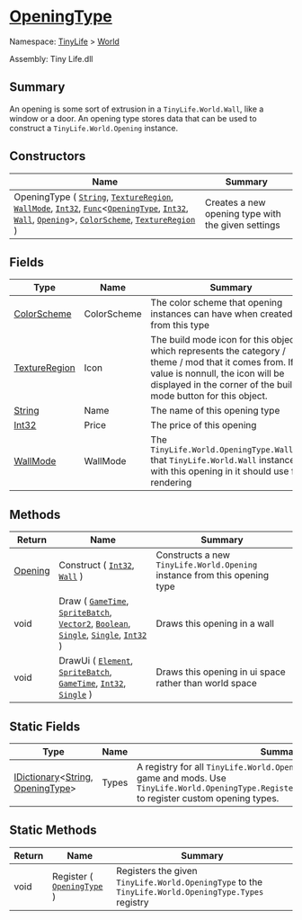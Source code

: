 # [OpeningType](./OpeningType.md)

Namespace: [TinyLife]() > [World]()

Assembly: Tiny Life.dll

## Summary
An opening is some sort of extrusion in a `TinyLife.World.Wall`, like a window or a door.  An opening type stores data that can be used to construct a `TinyLife.World.Opening` instance.

## Constructors

| Name | Summary | 
| --- | --- | 
| OpeningType ( [`String`](https://docs.microsoft.com/en-us/dotnet/api/System.String), [`TextureRegion`](./OpeningType.md), [`WallMode`](./WallMode.md), [`Int32`](https://docs.microsoft.com/en-us/dotnet/api/System.Int32), [`Func`](https://docs.microsoft.com/en-us/dotnet/api/System.Func-4)\<[`OpeningType`](./OpeningType.md), [`Int32`](https://docs.microsoft.com/en-us/dotnet/api/System.Int32), [`Wall`](./Wall.md), [`Opening`](./Opening.md)>, [`ColorScheme`](./../Utilities/ColorScheme.md), [`TextureRegion`](./OpeningType.md) ) | Creates a new opening type with the given settings | 


## Fields

| Type | Name | Summary | 
| --- | --- | --- | 
| [ColorScheme](./../Utilities/ColorScheme.md) | ColorScheme | The color scheme that opening instances can have when created from this type | 
| [TextureRegion](./OpeningType.md) | Icon | The build mode icon for this object, which represents the category / theme / mod that it comes from.  If this value is nonnull, the icon will be displayed in the corner of the build mode button for this object. | 
| [String](https://docs.microsoft.com/en-us/dotnet/api/System.String) | Name | The name of this opening type | 
| [Int32](https://docs.microsoft.com/en-us/dotnet/api/System.Int32) | Price | The price of this opening | 
| [WallMode](./WallMode.md) | WallMode | The `TinyLife.World.OpeningType.WallMode` that `TinyLife.World.Wall` instances with this opening in it should use for rendering | 


## Methods

| Return | Name | Summary | 
| --- | --- | --- | 
| [Opening](./Opening.md) | Construct ( [`Int32`](https://docs.microsoft.com/en-us/dotnet/api/System.Int32), [`Wall`](./Wall.md) ) | Constructs a new `TinyLife.World.Opening` instance from this opening type | 
| void | Draw ( [`GameTime`](./OpeningType.md), [`SpriteBatch`](./OpeningType.md), [`Vector2`](./OpeningType.md), [`Boolean`](https://docs.microsoft.com/en-us/dotnet/api/System.Boolean), [`Single`](https://docs.microsoft.com/en-us/dotnet/api/System.Single), [`Single`](https://docs.microsoft.com/en-us/dotnet/api/System.Single), [`Int32`](https://docs.microsoft.com/en-us/dotnet/api/System.Int32) ) | Draws this opening in a wall | 
| void | DrawUi ( [`Element`](./OpeningType.md), [`SpriteBatch`](./OpeningType.md), [`GameTime`](./OpeningType.md), [`Int32`](https://docs.microsoft.com/en-us/dotnet/api/System.Int32), [`Single`](https://docs.microsoft.com/en-us/dotnet/api/System.Single) ) | Draws this opening in ui space rather than world space | 


## Static Fields

| Type | Name | Summary | 
| --- | --- | --- | 
| [IDictionary](https://docs.microsoft.com/en-us/dotnet/api/System.Collections.Generic.IDictionary-2)\<[String](https://docs.microsoft.com/en-us/dotnet/api/System.String), [OpeningType](./OpeningType.md)> | Types | A registry for all `TinyLife.World.OpeningType` instances from the game and mods.  Use `TinyLife.World.OpeningType.Register(TinyLife.World.OpeningType)` to register custom opening types. | 


## Static Methods

| Return | Name | Summary | 
| --- | --- | --- | 
| void | Register ( [`OpeningType`](./OpeningType.md) ) | Registers the given `TinyLife.World.OpeningType` to the `TinyLife.World.OpeningType.Types` registry | 


